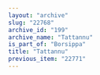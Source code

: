 ```yaml
---
layout: "archive"
slug: "22768"
archive_id: "199"
archive_name: "Tattannu"
is_part_of: "Borsippa"
title: "Tattannu"
previous_item: "22771"
---
```

